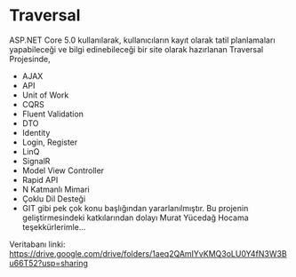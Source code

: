 # Traversal

ASP.NET Core 5.0 kullanılarak, kullanıcıların kayıt olarak tatil planlamaları yapabileceği ve bilgi edinebileceği bir site olarak hazırlanan Traversal Projesinde,
- AJAX
- API
- Unit of Work
- CQRS
- Fluent Validation
- DTO
- Identity
- Login, Register
- LinQ
- SignalR
- Model View Controller
- Rapid API
- N Katmanlı Mimari
- Çoklu Dil Desteği
- GIT
gibi pek çok konu başlığından yararlanılmıştır.
Bu projenin geliştirmesindeki katkılarından dolayı Murat Yücedağ Hocama teşekkürlerimle... 

Veritabanı linki: https://drive.google.com/drive/folders/1aeq2QAmIYvKMQ3oLU0Y4fN3W3Bu66T52?usp=sharing
